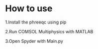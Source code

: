 # How to use
1.Install the phreeqc using pip

2.Run COMSOL Multiphysics with MATLAB

3.Open Spyder with Main.py

